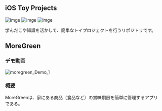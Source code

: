 ## iOS Toy Projects
![imge](https://img.shields.io/badge/ProjectType-SingleProject-green) ![imge](https://img.shields.io/badge/Language-Swift-red) ![imge](https://img.shields.io/badge/Tools-Xcode-blue)

学んだこや知識を活かして、簡単なトイプロジェクトを行うリポジトリです。
<br />

## MoreGreen
### デモ動画
![moregreen_Demo_1](https://user-images.githubusercontent.com/89962765/222387992-71ee894e-9344-4dd8-b10d-21c6abbca3ea.gif)

### 概要
MoreGreenは、家にある商品（食品など）の賞味期限を簡単に管理するアプリである。


